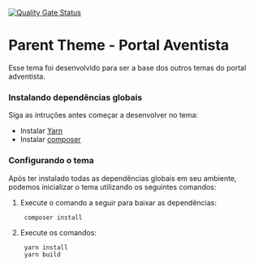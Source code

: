 [![Quality Gate Status](https://sonarcloud.io/api/project_badges/measure?project=igrejaadventista_PA-Theme-Sedes&metric=alert_status)](https://sonarcloud.io/summary/new_code?id=igrejaadventista_PA-Theme-Sedes)

# Parent Theme - Portal Aventista
Esse tema foi desenvolvido para ser a base dos outros temas do portal adventista.

### Instalando dependências globais
Siga as intruções antes começar a desenvolver no tema:

- Instalar [Yarn](https://classic.yarnpkg.com/en/docs/install)
- Instalar [composer](https://getcomposer.org/download/)

### Configurando o tema
Após ter instalado todas as dependências globais em seu ambiente, podemos inicializar o tema utilizando os seguintes comandos:

1. Execute o comando a seguir para baixar as dependências:
        
        composer install

2. Execute os comandos:

        yarn install
        yarn build
